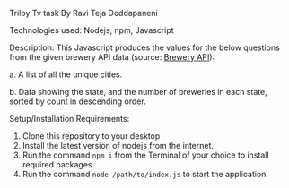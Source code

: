 Trilby Tv task
By Ravi Teja Doddapaneni

Technologies used:
Nodejs,
npm,
Javascript

Description:
This Javascript produces the values for the below questions from the given brewery API data (source: [Brewery API](https://api.openbrewerydb.org/breweries)):

a. A list of all the unique cities.

b. Data showing the state, and the number of breweries in each state, sorted by count in descending order.

Setup/Installation Requirements:
1. Clone this repository to your desktop
2. Install the latest version of nodejs from the internet.
3. Run the command `npm i` from the Terminal of your choice to install required packages.
4. Run the command `node /path/to/index.js` to start the application.
